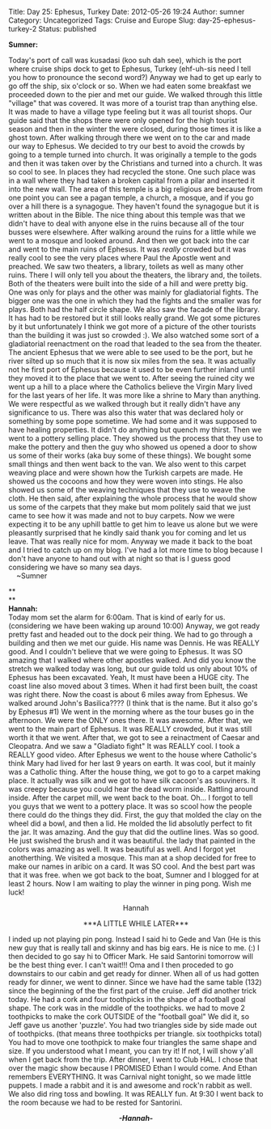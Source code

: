 Title: Day 25: Ephesus, Turkey
Date: 2012-05-26 19:24
Author: sumner
Category: Uncategorized
Tags: Cruise and Europe
Slug: day-25-ephesus-turkey-2
Status: published

**Sumner:**

Today's port of call was kusadasi (koo suh dah see), which is the port
where cruise ships dock to get to Ephesus, Turkey (ehf-uh-sis need I
tell you how to pronounce the second word?) Anyway we had to get up
early to go off the ship, six o'clock or so. When we had eaten some
breakfast we proceeded down to the pier and met our guide. We walked
through this little "village" that was covered. It was more of a tourist
trap than anything else. It was made to have a village type feeling but
it was all tourist shops. Our guide said that the shops there were only
opened for the high tourist season and then in the winter the were
closed, during those times it is like a ghost town. After walking
through there we went on to the car and made our way to Ephesus. We
decided to try our best to avoid the crowds by going to a temple turned
into church. It was originally a temple to the gods and then it was
taken over by the Christians and turned into a church. It was so cool to
see. In places they had recycled the stone. One such place was in a wall
where they had taken a broken capital from a pilar and inserted it into
the new wall. The area of this temple is a big religious are because
from one point you can see a pagan temple, a church, a mosque, and if
you go over a hill there is a synagogue. They haven't found the
synagogue but it is written about in the Bible. The nice thing about
this temple was that we didn't have to deal with anyone else in the
ruins because all of the tour busses were elsewhere. After walking
around the ruins for a little while we went to a mosque and looked
around. And then we got back into the car and went to the main ruins of
Ephesus. It was *really* crowded but it was really cool to see the very
places where Paul the Apostle went and preached. We saw two theaters, a
library, toilets as well as many other ruins. There I will only tell you
about the theaters, the library and, the toilets. Both of the theaters
were built into the side of a hill and were pretty big. One was only for
plays and the other was mainly for gladiatorial fights. The bigger one
was the one in which they had the fights and the smaller was for plays.
Both had the half circle shape. We also saw the facade of the library.
It has had to be restored but it still looks really grand. We got some
pictures by it but unfortunately I think we got more of a picture of the
other tourists than the building it was just so crowded :). We also
watched some sort of a gladiatorial reenactment on the road that leaded
to the sea from the theater. The ancient Ephesus that we were able to
see used to be the port, but he river silted up so much that it is now
six miles from the sea. It was actually not he first port of Ephesus
because it used to be even further inland until they moved it to the
place that we went to. After seeing the ruined city we went up a hill to
a place where the Catholics believe the Virgin Mary lived for the last
years of her life. It was more like a shrine to Mary than anything. We
were respectful as we walked through but it really didn't have any
significance to us. There was also this water that was declared holy or
something by some pope sometime. We had some and it was supposed to have
healing properties. It didn't do anything but quench my thirst. Then we
went to a pottery selling place. They showed us the process that they
use to make the pottery and then the guy who showed us opened a door to
show us some of their works (aka buy some of these things). We bought
some small things and then went back to the van. We also went to this
carpet weaving place and were shown how the Turkish carpets are made. He
showed us the cocoons and how they were woven into stings. He also
showed us some of the weaving techniques that they use to weave the
cloth. He then said, after explaining the whole process that he would
show us some of the carpets that they make but mom politely said that we
just came to see how it was made and not to buy carpets. Now we were
expecting it to be any uphill battle to get him to leave us alone but we
were pleasantly surprised that he kindly said thank you for coming and
let us leave. That was really nice for mom. Anyway we made it back to
the boat and I tried to catch up on my blog. I've had a lot more time to
blog because I don't have anyone to hand out with at night so that is I
guess good considering we have so many sea days.  
    \~Sumner

**  
**  
**Hannah:**  
Today mom set the alarm for 6:00am. That is kind of early for us.
(considering we have been waking up around 10:00) Anyway, we got ready
pretty fast and headed out to the dock peir thing. We had to go through
a building and then we met our guide. His name was Dennis. He was REALLY
good. And I couldn't believe that we were going to Ephesus. It was SO
amazing that I walked where other apostles walked. And did you know the
stretch we walked today was long, but our guide told us only about 10%
of Ephesus has been excavated. Yeah, It must have been a HUGE city. The
coast line also moved about 3 times. When it had first been built, the
coast was right there. Now the coast is about 6 miles away from Ephesus.
We walked around John's Basilica???? (I think that is the name. But it
also go's by Ephesus \#1) We went in the morning where as the tour buses
go in the afternoon. We were the ONLY ones there. It was awesome. After
that, we went to the main part of Ephesus. It was REALLY crowded, but it
was still worth it that we went. After that, we got to see a reinactment
of Caesar and Cleopatra. And we saw a "Gladiato fight" It was REALLY
cool. I took a REALLY good video. After Ephesus we went to the house
where Catholic's think Mary had lived for her last 9 years on earth. It
was cool, but it mainly was a Catholic thing. After the house thing, we
got to go to a carpet making place. It actually was silk and we got to
have silk cacoon's as souviners. It was creepy because you could hear
the dead worm inside. Rattling around inside. After the carpet mill, we
went back to the boat. Oh... I forgot to tell you guys that we went to a
pottery place. It was so scool how the people there could do the things
they did. First, the guy that molded the clay on the wheel did a bowl,
and then a lid. He molded the lid absolutly perfect to fit the jar. It
was amazing. And the guy that did the outline lines. Was so good. He
just swished the brush and it was beautiful. the lady that painted in
the colors was amazing as well. It was beautiful as well. And I forgot
yet anotherthing. We visited a mosque. This man at a shop decided for
free to make our names in aribic on a card. It was SO cool. And the best
part was that it was free. when we got back to the boat, Sumner and I
blogged for at least 2 hours. Now I am waiting to play the winner in
ping pong. Wish me luck!

<div align="CENTER">

Hannah

</div>

<div align="CENTER">

\*\*\*A LITTLE WHILE LATER\*\*\*

</div>

I inded up not playing pin pong. Instead I said hi to Gede and Van (He
is this new guy that is really tall and skinny and has big ears. He is
nice to me. (:) I then decided to go say hi to Officer Mark. He said
Santorini tomorrow will be the best thing ever. I can't wait!!! Oma and
I then proceded to go downstairs to our cabin and get ready for dinner.
When all of us had gotten ready for dinner, we went to dinner. Since we
have had the same table (132) since the beginning of the the first part
of the cruise. Jeff did another trick today. He had a cork and four
toothpicks in the shape of a football goal shape. The cork was in the
middle of the toothpicks. we had to move 2 toothpicks to make the cork
OUTSIDE of the "football goal" We did it, so Jeff gave us another
'puzzle'. You had two triangles side by side made out of toothpicks.
(that means three toothpicks per triangle. six toothpicks total) You had
to move one toothpick to make four triangles the same shape and size. If
you understood what I meant, you can try it! If not, I will show y'all
when I get back from the trip. After dinner, I went to Club HAL. I chose
that over the magic show because I PROMISED Ethan I would come. And
Ethan remembers EVERYTHING. It was Carnival night tonight, so we made
little puppets. I made a rabbit and it is and awesome and rock'n rabbit
as well. We also did ring toss and bowling. It was REALLY fun. At 9:30 I
went back to the room because we had to be rested for Santorini.

  
<b><i>

<div align="CENTER">

-Hannah-

</div>

</i></b>
